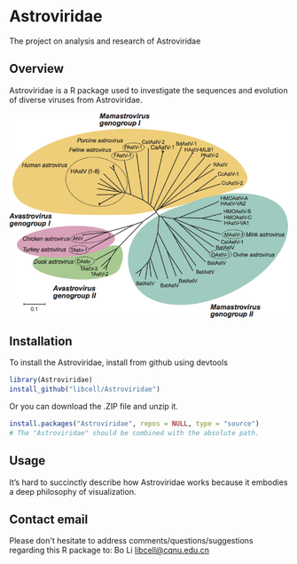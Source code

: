 
# Astroviridae
The project on analysis and research of Astroviridae 

## Overview

Astroviridae is a R package used to investigate the sequences and evolution of diverse viruses from Astroviridae.

<img src = "image/AsV_tree.png" width = "800" align = "middle">

## Installation

To install the Astroviridae, install from github using devtools

``` r
library(Astroviridae)
install_github("libcell/Astroviridae")
```

Or you can download the .ZIP file and unzip it.
 
``` r
install.packages("Astroviridae", repos = NULL, type = "source")
# The "Astroviridae" should be combined with the absolute path.
```

## Usage

It’s hard to succinctly describe how Astroviridae works because it embodies a 
deep philosophy of visualization. 

## Contact email

Please don't hesitate to address comments/questions/suggestions regarding this R 
package to: Bo Li libcell@cqnu.edu.cn
